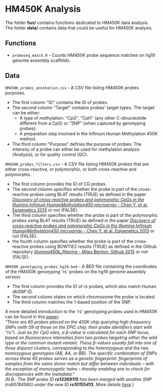 # HM450K Analysis

The folder **fun/** contains functions dedicated to HM450K data analysis.  
The folder **data/** contains data that could be useful for HM450K analysis.


## Functions  
* `probeseq_match.R` - Counts HM450K probe sequence matches on hg19 genome assembly scaffolds.  

## Data
`HM450K_probes_annotation.csv` - A CSV file listing HM450K probes purposes.  
* The first column "ID" contains the ID of probes.  
* The second column "Target" contains probes' target types. The target can be either:  
   * A type of methylation: "CpG", "CpH" (any other C-dinucleotide different from a CpG) or "SNP" (when captured by genotyping probes).  
   * A preparation step involved in the Infinium Human Methylation 450K method.  
* The third column "Purpose" defines the purpose of probes: The intensity of a probe can either be used for methylation analysis (Analysis), or for quality control (QC).  
  
  
`HM450K_probes_filters.csv` - A CSV file listing HM450K probes that are either cross-reactive, or polymorphic, or both cross-reactive and polymorphic.
* The first column provides the ID of CG probes.  
* The second column specifies whether the probe is part of the cross-reactive probes using BLAT results (TRUE) as defined in the paper [*Discovery of cross-reactive probes and polymorphic CpGs in the Illumina Infinium HumanMethylation450 microarray* - Chen Y. et al. Epigenetics 2013](https://pubmed.ncbi.nlm.nih.gov/23314698/) or not (FALSE).  
* The third column specifies whether the probe is part of the polymorphic probes using BLAT results (TRUE) as defined in the paper [*Discovery of cross-reactive probes and polymorphic CpGs in the Illumina Infinium HumanMethylation450 microarray* - Chen Y. et al. Epigenetics 2013](https://pubmed.ncbi.nlm.nih.gov/23314698/) or not (FALSE).  
* the fourth column specifies whether the probe is part of the cross-reactive probes using BOWTIE2 results (TRUE) as defined in the Github repository [*illumina450k_filtering* - Miles Benton. Github 2015](https://github.com/sirselim/illumina450k_filtering) or not (FALSE).

`HM450K_genotyping_probes_hg19.bed` - A BED file containing the coordinates of the HM450K genotyping 'rs' probes on the hg19 genome assembly version.
* The first column provides the ID of rs probes, which also match Human dbSNP ID.
* The second column states on which chromosome the probe is located.
* The third column matches the 1-based position of the SNP.  

A more detailed introduction to the 'rs' genotyping probes used in HM450K can be found in this [*paper*](https://www.ncbi.nlm.nih.gov/pmc/articles/PMC5984806/):  
_"There are 65 probes placed on the 450K chip querying high-frequency SNPs (with 59 of these on the EPIC chip; their probe identifiers start with “rs”). Just as for CpG sites, a β-value is calculated for each SNP locus, based on fluorescence intensities from two probes targeting either the wild type or the common mutant variant. These β-values usually fall into one of three disjunct clusters, corresponding to the heterozygous and the two homozygous genotypes (AB, AA, or BB). The specific combination of SNPs across these 65 probes serves as a genetic fingerprint: fingerprints of samples from the same donor match but differ between individuals – with the exception of monozygotic twins – thereby enabling one to check for discrepancies with the metadata."_  
(_N.B.: The SNP probe ID **rs13369115** has been merged with another SNP (rs60784560) under the new ID **rs10155413**. More details [here](https://www.ncbi.nlm.nih.gov/snp/rs10155413#history)._)  
